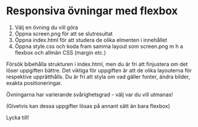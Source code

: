 # Responsiva övningar med flexbox 

1. Välj en övning du vill göra
2. Öppna screen.png för att se slutresultat
3. Öppna index.html för att studera de olika elmenten i innehållet
4. Öppna style.css och koda fram samma layout som screen.png m h a flexbox och allmän CSS (margin etc.) 

Försök bibehålla strukturen i index.html, men du är fri att finjustera om det löser uppgiften bättre. Det viktiga för uppgiften är att de olika layouterna för respektive upprätthålls. Du är fri att styla om vad gäller fonter, ändra bilder, exakta positioneringar.

Övningarna har varierande svårighetsgrad - välj var du vill utmanas!

(Givetvis kan dessa uppgifter lösas på annant sätt än bara flexbox)

Lycka till!
